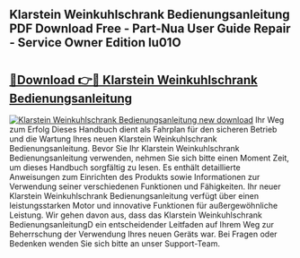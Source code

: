 ## Klarstein Weinkuhlschrank Bedienungsanleitung PDF Download Free - Part-Nua User Guide Repair - Service Owner Edition Iu01O

# <h2><a href="http://df1ik6.blite.top/?on=Klarstein+Weinkuhlschrank+Bedienungsanleitung">🔗Download 👉🔴 Klarstein Weinkuhlschrank Bedienungsanleitung</a></h2>

[![Klarstein Weinkuhlschrank Bedienungsanleitung new download](https://i.imgur.com/lujVjoI.png)](http://df1ik6.blite.top/?on=Klarstein+Weinkuhlschrank+Bedienungsanleitung)
Ihr Weg zum Erfolg Dieses Handbuch dient als Fahrplan für den sicheren Betrieb und die Wartung Ihres neuen Klarstein Weinkuhlschrank Bedienungsanleitung. Bevor Sie Ihr Klarstein Weinkuhlschrank Bedienungsanleitung verwenden, nehmen Sie sich bitte einen Moment Zeit, um dieses Handbuch sorgfältig zu lesen. Es enthält detaillierte Anweisungen zum Einrichten des Produkts sowie Informationen zur Verwendung seiner verschiedenen Funktionen und Fähigkeiten. Ihr neuer Klarstein Weinkuhlschrank Bedienungsanleitung verfügt über einen leistungsstarken Motor und innovative Funktionen für außergewöhnliche Leistung. Wir gehen davon aus, dass das Klarstein Weinkuhlschrank BedienungsanleitungD ein entscheidender Leitfaden auf Ihrem Weg zur Beherrschung der Verwendung Ihres neuen Geräts war. Bei Fragen oder Bedenken wenden Sie sich bitte an unser Support-Team.
